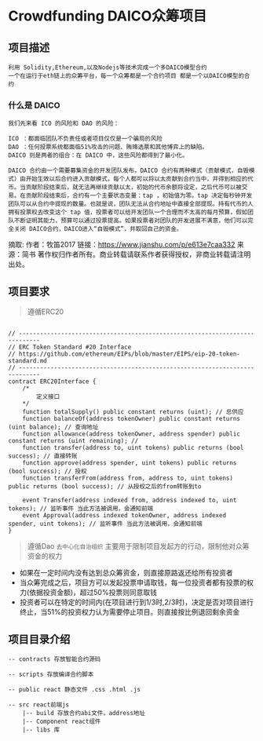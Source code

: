# Crowdfunding DAICO众筹项目

## 项目描述
	利用 Solidity,Ethereum,以及Nodejs等技术完成一个多DAICO模型合约
	一个在运行于eth链上的众筹平台，每一个众筹都是一个合约项目 都是一个以DAICO模型的合约

### 什么是 DAICO
	我们先来看 ICO 的风险和 DAO 的风险：

	ICO ：都面临团队不负责任或者项目仅仅是一个骗局的风险
	DAO ：任何投票系统都面临51%攻击的问题、贿赂选票和其他博弈上的缺陷。
	DAICO 则是两者的组合：在 DAICO 中，这些风险都得到了最小化。

	DAICO 合约由一个需要募集资金的开发团队发布。DAICO 合约有两种模式（贡献模式，自毁模式）由开始生效以后合约进入贡献模式，每个人都可以将以太贡献到合约当中，并得到相应的代币。当贡献阶段结束后，就无法再继续贡献以太，初始的代币余额将设定，之后代币可以被交易。在贡献阶段结束后，合约有一个主要状态变量：tap ，初始值为零。tap 决定每秒钟开发团队可以从合约中提现的数量。也就是说，团队无法从合约地址中直接全部提现。持有代币的人拥有投票权去改变这个 tap 值，投票者可以给开发团队一个合理而不太高的每月预算，假如团队不断证明其能力，预算可以通过投票提高。如果投票者对团队的开发进展不满意，他们可以完全关闭 DAICO合约，DAICO进入“自毁模式”，并取回自己的资金。
摘取:
	作者：牧笛2017
	链接：https://www.jianshu.com/p/e613e7caa332
	来源：简书
	著作权归作者所有。商业转载请联系作者获得授权，非商业转载请注明出处。

## 项目要求

> 遵循ERC20

```solidity

// ----------------------------------------------------------------------------
// ERC Token Standard #20 Interface
// https://github.com/ethereum/EIPs/blob/master/EIPS/eip-20-token-standard.md
// ----------------------------------------------------------------------------
contract ERC20Interface {
	/*
		定义接口
	*/
    function totalSupply() public constant returns (uint); // 总供应
    function balanceOf(address tokenOwner) public constant returns (uint balance); // 查询地址
    function allowance(address tokenOwner, address spender) public constant returns (uint remaining); // 
    function transfer(address to, uint tokens) public returns (bool success); // 直接转账
    function approve(address spender, uint tokens) public returns (bool success); // 授权
    function transferFrom(address from, address to, uint tokens) public returns (bool success); // 从授权之后的from转账到to 

    event Transfer(address indexed from, address indexed to, uint tokens); // 监听事件 当此方法被调用，会通知前端
    event Approval(address indexed tokenOwner, address indexed spender, uint tokens); // 监听事件 当此方法被调用，会通知前端
}

```

> 遵循Dao `去中心化自治组织`
主要用于限制项目发起方的行动，限制他对众筹资金的权力
- 如果在一定时间内没有达到总众筹资金，则直接原路返还给所有投资者
- 当众筹完成之后，项目方可以发起投票申请取钱，每一位投资者都有投票的权力(依据投资金额)，超过50%投票则同意取钱
- 投资者可以在特定的时间内(在项目进行到1/3时,2/3时)，决定是否对项目进行终止，当51%的投资权力认为需要停止项目。则直接按比例退回剩余资金


## 项目目录介绍
```
-- contracts 存放智能合约源码

-- scripts 存放编译合约脚本

-- public react 静态文件 .css .html .js

-- src react前端js
	|-- build 存放合约abi文件，address地址
	|-- Component react组件
	|-- libs 库
```
